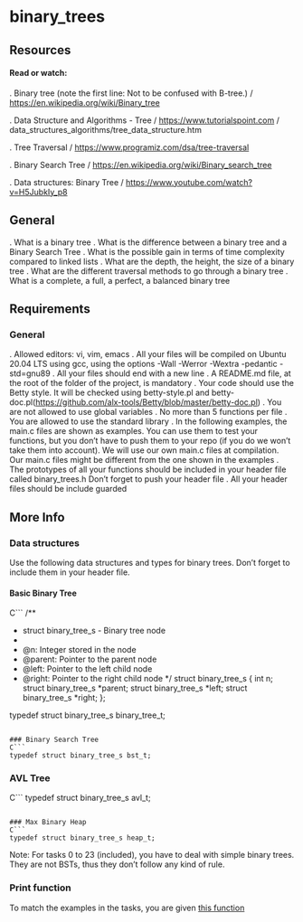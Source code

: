 # binary_trees

## Resources

#### Read or watch:
. Binary tree (note the first line: Not to be confused with B-tree.) / https://en.wikipedia.org/wiki/Binary_tree

. Data Structure and Algorithms - Tree / https://www.tutorialspoint.com / data_structures_algorithms/tree_data_structure.htm

. Tree Traversal / https://www.programiz.com/dsa/tree-traversal

. Binary Search Tree / https://en.wikipedia.org/wiki/Binary_search_tree

. Data structures: Binary Tree / https://www.youtube.com/watch?v=H5JubkIy_p8


## General

. What is a binary tree
. What is the difference between a binary tree and a Binary Search Tree
. What is the possible gain in terms of time complexity compared to linked lists
. What are the depth, the height, the size of a binary tree
. What are the different traversal methods to go through a binary tree
. What is a complete, a full, a perfect, a balanced binary tree

## Requirements

### General

. Allowed editors: vi, vim, emacs
. All your files will be compiled on Ubuntu 20.04 LTS using gcc, using the options -Wall -Werror -Wextra -pedantic -std=gnu89
. All your files should end with a new line
. A README.md file, at the root of the folder of the project, is mandatory
. Your code should use the Betty style. It will be checked using betty-style.pl and betty-doc.pl(https://github.com/alx-tools/Betty/blob/master/betty-doc.pl)
. You are not allowed to use global variables
. No more than 5 functions per file
. You are allowed to use the standard library
. In the following examples, the main.c files are shown as examples. You can use them to test your functions, but you don’t have to push them to your repo (if you do we won’t take them into account). We will use our own main.c files at compilation. Our main.c files might be different from the one shown in the examples
. The prototypes of all your functions should be included in your header file called binary_trees.h
Don’t forget to push your header file
. All your header files should be include guarded


## More Info

### Data structures
Use the following data structures and types for binary trees. Don’t forget to include them in your header file.

#### Basic Binary Tree
C```
/**
 * struct binary_tree_s - Binary tree node
 *
 * @n: Integer stored in the node
 * @parent: Pointer to the parent node
 * @left: Pointer to the left child node
 * @right: Pointer to the right child node
 */
struct binary_tree_s
{
    int n;
    struct binary_tree_s *parent;
    struct binary_tree_s *left;
    struct binary_tree_s *right;
};

typedef struct binary_tree_s binary_tree_t;
```

### Binary Search Tree
C```
typedef struct binary_tree_s bst_t;
```

### AVL Tree
C```
typedef struct binary_tree_s avl_t;
```

### Max Binary Heap
C```
typedef struct binary_tree_s heap_t;
```


Note: For tasks 0 to 23 (included), you have to deal with simple binary trees. They are not BSTs, thus they don’t follow any kind of rule.

### Print function

To match the examples in the tasks, you are given [this function](https://github.com/alx-tools/0x1C.c)

